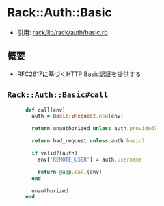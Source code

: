 # Rack::Auth::Basic
- 引用: [rack/lib/rack/auth/basic.rb](https://github.com/rack/rack/blob/master/lib/rack/auth/basic.rb)

## 概要
- RFC2617に基づくHTTP Basic認証を提供する

## `Rack::Auth::Basic#call`
```ruby
      def call(env)
        auth = Basic::Request.new(env)

        return unauthorized unless auth.provided?

        return bad_request unless auth.basic?

        if valid?(auth)
          env['REMOTE_USER'] = auth.username

          return @app.call(env)
        end

        unauthorized
      end
```
